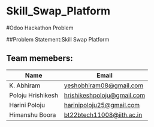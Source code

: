 # Skill_Swap_Platform
#Odoo Hackathon Problem 

##Problem Statement:Skill Swap Platform
## Team memebers:

| Name               | Email                         |
|--------------------|-------------------------------|
| K. Abhiram         | yeshobhiram08@gmail.com       |
| Poloju Hrishikesh  | hrishikeshpoloju@gmail.com    |
| Harini Poloju      | harinipoloju25@gmail.com      |
| Himanshu Boora     | bt22btech11008@iith.ac.in     |


